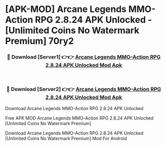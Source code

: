 # [APK-MOD] Arcane Legends MMO-Action RPG 2.8.24 APK Unlocked - [Unlimited Coins No Watermark Premium] 70ry2



<div align="center">
<h3>🔴 Download [Server1] 👉👉 <a href="https://momento.my/?title=Arcane_Legends_MMO-Action_RPG_2.8.24_APK_Unlocked">Arcane Legends MMO-Action RPG 2.8.24 APK Unlocked Mod Apk</a></h3><br>

<h3>🔴 Download [Server2] 👉👉 <a href="https://momento.my/?title=Arcane_Legends_MMO-Action_RPG_2.8.24_APK_Unlocked">Arcane Legends MMO-Action RPG 2.8.24 APK Unlocked Mod Apk</a></h3>
</div>



Download Arcane Legends MMO-Action RPG 2.8.24 APK Unlocked 

Free APK MOD Arcane Legends MMO-Action RPG 2.8.24 APK Unlocked [Unlimited Coins No Watermark Premium]

Download Arcane Legends MMO-Action RPG 2.8.24 APK Unlocked [Unlimited Coins No Watermark Premium] Mod For Android

